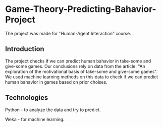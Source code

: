 # Game-Theory-Predicting-Bahavior-Project
The project was made for "Human-Agent Interaction" course.

## Introduction
The project checks if we can predict human bahavior in take-some and give-some games. 
Our conclusions rely on data from the article: "An exploration of the motivational basis of take-some and give-some games".
We used machine learning methods on this data to check if we can predict human bahavior in games based on prior choises.

## Technologies
Python - to analyze the data and try to predict.

Weka - for machine learning.
